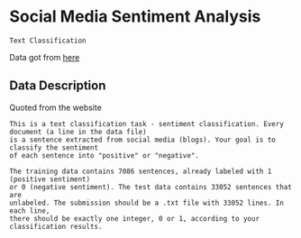 # Social Media Sentiment Analysis
`Text Classification`

Data got from [here](https://inclass.kaggle.com/c/si650winter11)

## Data Description
Quoted from the website

```
This is a text classification task - sentiment classification. Every document (a line in the data file) 
is a sentence extracted from social media (blogs). Your goal is to classify the sentiment 
of each sentence into "positive" or "negative". 

The training data contains 7086 sentences, already labeled with 1 (positive sentiment) 
or 0 (negative sentiment). The test data contains 33052 sentences that are 
unlabeled. The submission should be a .txt file with 33052 lines. In each line, 
there should be exactly one integer, 0 or 1, according to your classification results. 
```
